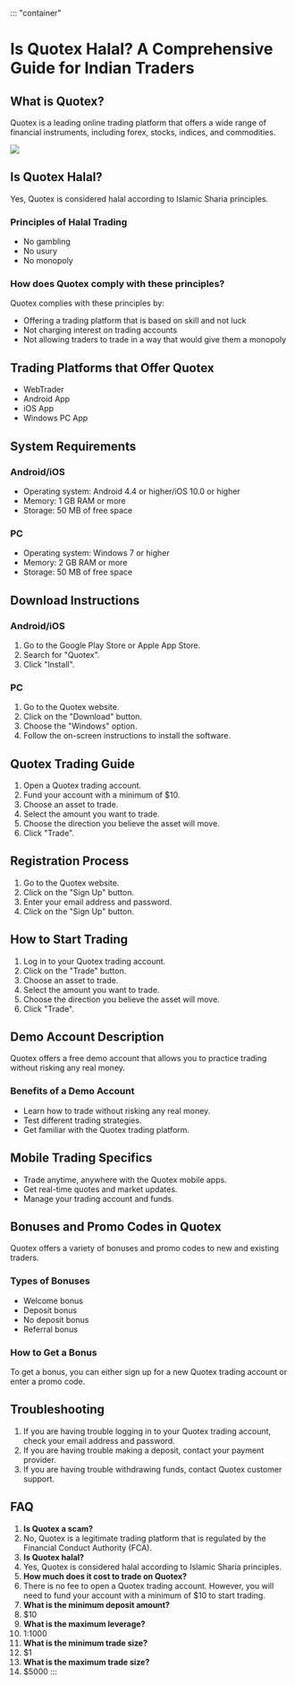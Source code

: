 ::: \"container\"
# Is Quotex Halal? A Comprehensive Guide for Indian Traders

## What is Quotex?

Quotex is a leading online trading platform that offers a wide range of
financial instruments, including forex, stocks, indices, and
commodities.

[![](https://static.quotex.io/files/4_en/300_250.jpg)](https://traff.sbs/brokerqxlid)

## Is Quotex Halal?

Yes, Quotex is considered halal according to Islamic Sharia principles.

### Principles of Halal Trading

-   No gambling
-   No usury
-   No monopoly

### How does Quotex comply with these principles?

Quotex complies with these principles by:

-   Offering a trading platform that is based on skill and not luck
-   Not charging interest on trading accounts
-   Not allowing traders to trade in a way that would give them a
    monopoly

## Trading Platforms that Offer Quotex

-   WebTrader
-   Android App
-   iOS App
-   Windows PC App

## System Requirements

### Android/iOS

-   Operating system: Android 4.4 or higher/iOS 10.0 or higher
-   Memory: 1 GB RAM or more
-   Storage: 50 MB of free space

### PC

-   Operating system: Windows 7 or higher
-   Memory: 2 GB RAM or more
-   Storage: 50 MB of free space

## Download Instructions

### Android/iOS

1.  Go to the Google Play Store or Apple App Store.
2.  Search for "Quotex".
3.  Click "Install".

### PC

1.  Go to the Quotex website.
2.  Click on the "Download" button.
3.  Choose the "Windows" option.
4.  Follow the on-screen instructions to install the software.

## Quotex Trading Guide

1.  Open a Quotex trading account.
2.  Fund your account with a minimum of \$10.
3.  Choose an asset to trade.
4.  Select the amount you want to trade.
5.  Choose the direction you believe the asset will move.
6.  Click "Trade".

## Registration Process

1.  Go to the Quotex website.
2.  Click on the "Sign Up" button.
3.  Enter your email address and password.
4.  Click on the "Sign Up" button.

## How to Start Trading

1.  Log in to your Quotex trading account.
2.  Click on the "Trade" button.
3.  Choose an asset to trade.
4.  Select the amount you want to trade.
5.  Choose the direction you believe the asset will move.
6.  Click "Trade".

## Demo Account Description

Quotex offers a free demo account that allows you to practice trading
without risking any real money.

### Benefits of a Demo Account

-   Learn how to trade without risking any real money.
-   Test different trading strategies.
-   Get familiar with the Quotex trading platform.

## Mobile Trading Specifics

-   Trade anytime, anywhere with the Quotex mobile apps.
-   Get real-time quotes and market updates.
-   Manage your trading account and funds.

## Bonuses and Promo Codes in Quotex

Quotex offers a variety of bonuses and promo codes to new and existing
traders.

### Types of Bonuses

-   Welcome bonus
-   Deposit bonus
-   No deposit bonus
-   Referral bonus

### How to Get a Bonus

To get a bonus, you can either sign up for a new Quotex trading account
or enter a promo code.

## Troubleshooting

1.  If you are having trouble logging in to your Quotex trading account,
    check your email address and password.
2.  If you are having trouble making a deposit, contact your payment
    provider.
3.  If you are having trouble withdrawing funds, contact Quotex customer
    support.

## FAQ

1.  **Is Quotex a scam?**
2.  No, Quotex is a legitimate trading platform that is regulated by the
    Financial Conduct Authority (FCA).
3.  **Is Quotex halal?**
4.  Yes, Quotex is considered halal according to Islamic Sharia
    principles.
5.  **How much does it cost to trade on Quotex?**
6.  There is no fee to open a Quotex trading account. However, you will
    need to fund your account with a minimum of \$10 to start trading.
7.  **What is the minimum deposit amount?**
8.  \$10
9.  **What is the maximum leverage?**
10. 1:1000
11. **What is the minimum trade size?**
12. \$1
13. **What is the maximum trade size?**
14. \$5000
:::

